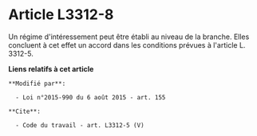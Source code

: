 # Article L3312-8

Un régime d'intéressement peut être établi au niveau de la branche. Elles concluent à cet effet un accord dans les conditions
prévues à l'article L. 3312-5.

**Liens relatifs à cet article**

	**Modifié par**:

	  - Loi n°2015-990 du 6 août 2015 - art. 155

	**Cite**:

	  - Code du travail - art. L3312-5 (V)
